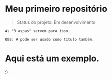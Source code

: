 <h1>Meu primeiro repositório</h1>

> Status do projeto: Em desenvolvimento

```
As "3 aspas" servem para isso.
```


```
OBS: # pode ser usado como título também.
```
# Aqui está um exemplo.

:)